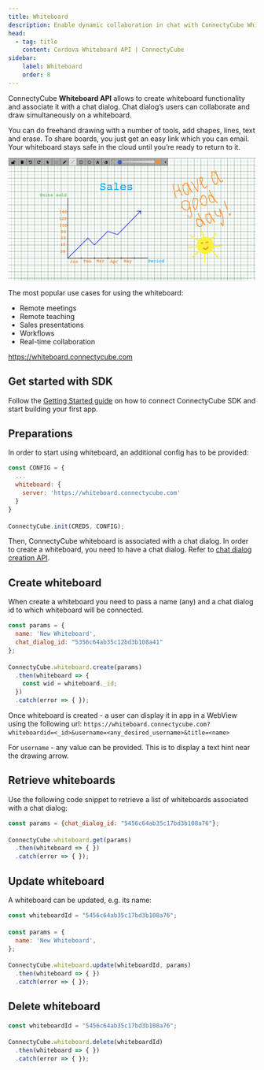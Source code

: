 ```yaml
---
title: Whiteboard
description: Enable dynamic collaboration in chat with ConnectyCube Whiteboard API. Ideal for remote meetings, teaching environments, sales demos, real-time workflows.
head:
  - tag: title
    content: Cordova Whiteboard API | ConnectyCube
sidebar: 
    label: Whiteboard
    order: 8
---
```


ConnectyCube **Whiteboard API** allows to create whiteboard functionality and associate it with a chat dialog. Chat dialog’s users can collaborate and draw simultaneously on a whiteboard.

You can do freehand drawing with a number of tools, add shapes, lines, text and erase. To share boards, you just get an easy link which you can email. Your whiteboard stays safe in the cloud until you’re ready to return to it.

   ![Whiteboard demo](../../../assets/whiteboard_1024x504.png)

The most popular use cases for using the whiteboard:

- Remote meetings
- Remote teaching
- Sales presentations
- Workflows
- Real-time collaboration

https://whiteboard.connectycube.com

## Get started with SDK

Follow the [Getting Started guide](/cordova/) on how to connect ConnectyCube SDK and start building your first app.

## Preparations

In order to start using whiteboard, an additional config has to be provided:

```javascript
const CONFIG = {
  ...
  whiteboard: {
    server: 'https://whiteboard.connectycube.com'
  }
}

ConnectyCube.init(CREDS, CONFIG);
```

Then, ConnectyCube whiteboard is associated with a chat dialog.
In order to create a whiteboard, you need to have a chat dialog. Refer to [chat dialog creation API](/js/messaging#create-new-dialog).

## Create whiteboard

When create a whiteboard you need to pass a name (any) and a chat dialog id to which whiteboard will be connected.

```javascript
const params = {
  name: 'New Whiteboard',
  chat_dialog_id: "5356c64ab35c12bd3b108a41"
};

ConnectyCube.whiteboard.create(params)
  .then(whiteboard => {
    const wid = whiteboard._id;
  })
  .catch(error => { });
```

Once whiteboard is created - a user can display it in app in a WebView using the following url: `https://whiteboard.connectycube.com?whiteboardid=<_id>&username=<any_desired_username>&title=<name>`

For `username` - any value can be provided. This is to display a text hint near the drawing arrow.

## Retrieve whiteboards

Use the following code snippet to retrieve a list of whiteboards associated with a chat dialog:

```javascript
const params = {chat_dialog_id: "5456c64ab35c17bd3b108a76"};

ConnectyCube.whiteboard.get(params)
  .then(whiteboard => { })
  .catch(error => { });
```

## Update whiteboard

A whiteboard can be updated, e.g. its name:

```javascript
const whiteboardId = "5456c64ab35c17bd3b108a76";

const params = {
  name: 'New Whiteboard',
};

ConnectyCube.whiteboard.update(whiteboardId, params)
  .then(whiteboard => { })
  .catch(error => { });
```

## Delete whiteboard

```javascript
const whiteboardId = "5456c64ab35c17bd3b108a76";

ConnectyCube.whiteboard.delete(whiteboardId)
  .then(whiteboard => { })
  .catch(error => { });
```
